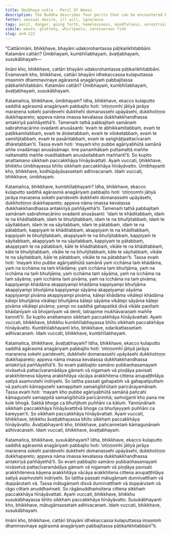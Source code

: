 ```yaml
---
title: Ūmibhaya sutta - Peril Of Waves
description: The Buddha describes four perils that can be encountered by those who have gone forth into homelessness, drawing an analogy to the dangers faced when entering water. These perils are anger and irritation (waves), gluttony (crocodiles), sensual pleasures (whirlpools), and lust (carnivorous fish).
fetter: sensual desire, ill will, ignorance
tags: peril, danger, going forth, homelessness, mindfulness, unrestrained sense faculties, women, sensual pleasure, sensual desire, anger, irritation, gluttony, overeating, lust, passion, an, an4
simile: waves, gluttony, whirlpools, carnivorous fish
slug: an4.122
---
```


“Cattārimāni, bhikkhave, bhayāni udakorohantassa pāṭikaṅkhitabbāni. Katamāni cattāri? Ūmibhayaṁ, kumbhīlabhayaṁ, āvaṭṭabhayaṁ, susukābhayaṁ—

Imāni kho, bhikkhave, cattāri bhayāni udakorohantassa pāṭikaṅkhitabbāni. Evamevaṁ kho, bhikkhave, cattāri bhayāni idhekaccassa kulaputtassa imasmiṁ dhammavinaye agārasmā anagāriyaṁ pabbajitassa pāṭikaṅkhitabbāni. Katamāni cattāri? Ūmibhayaṁ, kumbhīlabhayaṁ, āvaṭṭabhayaṁ, susukābhayaṁ.

Katamañca, bhikkhave, ūmibhayaṁ? Idha, bhikkhave, ekacco kulaputto saddhā agārasmā anagāriyaṁ pabbajito hoti: ‘otiṇṇomhi jātiyā jarāya maraṇena sokehi paridevehi dukkhehi domanassehi upāyāsehi, dukkhotiṇṇo dukkhapareto; appeva nāma imassa kevalassa dukkhakkhandhassa antakiriyā paññāyethā’ti. Tamenaṁ tathā pabbajitaṁ samānaṁ sabrahmacārino ovadanti anusāsanti: ‘evaṁ te abhikkamitabbaṁ, evaṁ te paṭikkamitabbaṁ, evaṁ te āloketabbaṁ, evaṁ te viloketabbaṁ, evaṁ te samiñjitabbaṁ, evaṁ te pasāritabbaṁ, evaṁ te saṅghāṭipattacīvaraṁ dhāretabban’ti. Tassa evaṁ hoti: ‘mayaṁ kho pubbe agāriyabhūtā samānā aññe ovadāmapi anusāsāmapi. Ime panamhākaṁ puttamattā maññe nattamattā maññe ovaditabbaṁ anusāsitabbaṁ maññantī’ti. So kupito anattamano sikkhaṁ paccakkhāya hīnāyāvattati. Ayaṁ vuccati, bhikkhave, bhikkhu ūmibhayassa bhīto sikkhaṁ paccakkhāya hīnāyāvatto. Ūmibhayanti kho, bhikkhave, kodhūpāyāsassetaṁ adhivacanaṁ. Idaṁ vuccati, bhikkhave, ūmibhayaṁ.

Katamañca, bhikkhave, kumbhīlabhayaṁ? Idha, bhikkhave, ekacco kulaputto saddhā agārasmā anagāriyaṁ pabbajito hoti: ‘otiṇṇomhi jātiyā jarāya maraṇena sokehi paridevehi dukkhehi domanassehi upāyāsehi, dukkhotiṇṇo dukkhapareto; appeva nāma imassa kevalassa dukkhakkhandhassa antakiriyā paññāyethā’ti. Tamenaṁ tathā pabbajitaṁ samānaṁ sabrahmacārino ovadanti anusāsanti: ‘idaṁ te khāditabbaṁ, idaṁ te na khāditabbaṁ, idaṁ te bhuñjitabbaṁ, idaṁ te na bhuñjitabbaṁ, idaṁ te sāyitabbaṁ, idaṁ te na sāyitabbaṁ, idaṁ te pātabbaṁ, idaṁ te na pātabbaṁ, kappiyaṁ te khāditabbaṁ, akappiyaṁ te na khāditabbaṁ, kappiyaṁ te bhuñjitabbaṁ, akappiyaṁ te na bhuñjitabbaṁ, kappiyaṁ te sāyitabbaṁ, akappiyaṁ te na sāyitabbaṁ, kappiyaṁ te pātabbaṁ, akappiyaṁ te na pātabbaṁ, kāle te khāditabbaṁ, vikāle te na khāditabbaṁ, kāle te bhuñjitabbaṁ, vikāle te na bhuñjitabbaṁ, kāle te sāyitabbaṁ, vikāle te na sāyitabbaṁ, kāle te pātabbaṁ, vikāle te na pātabban’ti. Tassa evaṁ hoti: ‘mayaṁ kho pubbe agāriyabhūtā samānā yaṁ icchāma taṁ khādāma, yaṁ na icchāma na taṁ khādāma; yaṁ icchāma taṁ bhuñjāma, yaṁ na icchāma na taṁ bhuñjāma; yaṁ icchāma taṁ sāyāma, yaṁ na icchāma na taṁ sāyāma; yaṁ icchāma taṁ pivāma, yaṁ na icchāma na taṁ pivāma; kappiyampi khādāma akappiyampi khādāma kappiyampi bhuñjāma akappiyampi bhuñjāma kappiyampi sāyāma akappiyampi sāyāma kappiyampi pivāma akappiyampi pivāma, kālepi khādāma vikālepi khādāma kālepi bhuñjāma vikālepi bhuñjāma kālepi sāyāma vikālepi sāyāma kālepi pivāma vikālepi pivāma; yampi no saddhā gahapatikā divā vikāle paṇītaṁ khādanīyaṁ vā bhojanīyaṁ vā denti, tatrapime mukhāvaraṇaṁ maññe karontī’ti. So kupito anattamano sikkhaṁ paccakkhāya hīnāyāvattati. Ayaṁ vuccati, bhikkhave, bhikkhu kumbhīlabhayassa bhīto sikkhaṁ paccakkhāya hīnāyāvatto. Kumbhīlabhayanti kho, bhikkhave, odarikattassetaṁ adhivacanaṁ. Idaṁ vuccati, bhikkhave, kumbhīlabhayaṁ.

Katamañca, bhikkhave, āvaṭṭabhayaṁ? Idha, bhikkhave, ekacco kulaputto saddhā agārasmā anagāriyaṁ pabbajito hoti: ‘otiṇṇomhi jātiyā jarāya maraṇena sokehi paridevehi, dukkhehi domanassehi upāyāsehi dukkhotiṇṇo dukkhapareto; appeva nāma imassa kevalassa dukkhakkhandhassa antakiriyā paññāyethā’ti. So evaṁ pabbajito samāno pubbaṇhasamayaṁ nivāsetvā pattacīvaramādāya gāmaṁ vā nigamaṁ vā piṇḍāya pavisati arakkhiteneva kāyena arakkhitāya vācāya arakkhitena cittena anupaṭṭhitāya satiyā asaṁvutehi indriyehi. So tattha passati gahapatiṁ vā gahapatiputtaṁ vā pañcahi kāmaguṇehi samappitaṁ samaṅgībhūtaṁ paricārayamānaṁ. Tassa evaṁ hoti: ‘mayaṁ kho pubbe agāriyabhūtā samānā pañcahi kāmaguṇehi samappitā samaṅgībhūtā paricārimhā; saṁvijjanti kho pana me kule bhogā. Sakkā bhoge ca bhuñjituṁ puññāni ca kātuṁ. Yannūnāhaṁ sikkhaṁ paccakkhāya hīnāyāvattitvā bhoge ca bhuñjeyyaṁ puññāni ca kareyyan’ti. So sikkhaṁ paccakkhāya hīnāyāvattati. Ayaṁ vuccati, bhikkhave, bhikkhu āvaṭṭabhayassa bhīto sikkhaṁ paccakkhāya hīnāyāvatto. Āvaṭṭabhayanti kho, bhikkhave, pañcannetaṁ kāmaguṇānaṁ adhivacanaṁ. Idaṁ vuccati, bhikkhave, āvaṭṭabhayaṁ.

Katamañca, bhikkhave, susukābhayaṁ? Idha, bhikkhave, ekacco kulaputto saddhā agārasmā anagāriyaṁ pabbajito hoti: ‘otiṇṇomhi jātiyā jarāya maraṇena sokehi paridevehi dukkhehi domanassehi upāyāsehi, dukkhotiṇṇo dukkhapareto; appeva nāma imassa kevalassa dukkhakkhandhassa antakiriyā paññāyethā’ti. So evaṁ pabbajito samāno pubbaṇhasamayaṁ nivāsetvā pattacīvaramādāya gāmaṁ vā nigamaṁ vā piṇḍāya pavisati arakkhiteneva kāyena arakkhitāya vācāya arakkhitena cittena anupaṭṭhitāya satiyā asaṁvutehi indriyehi. So tattha passati mātugāmaṁ dunnivatthaṁ vā duppārutaṁ vā. Tassa mātugāmaṁ disvā dunnivatthaṁ vā duppārutaṁ vā rāgo cittaṁ anuddhaṁseti. So rāgānuddhaṁsitena cittena sikkhaṁ paccakkhāya hīnāyāvattati. Ayaṁ vuccati, bhikkhave, bhikkhu susukābhayassa bhīto sikkhaṁ paccakkhāya hīnāyāvatto. Susukābhayanti kho, bhikkhave, mātugāmassetaṁ adhivacanaṁ. Idaṁ vuccati, bhikkhave, susukābhayaṁ.

Imāni kho, bhikkhave, cattāri bhayāni idhekaccassa kulaputtassa imasmiṁ dhammavinaye agārasmā anagāriyaṁ pabbajitassa pāṭikaṅkhitabbānī”ti.
